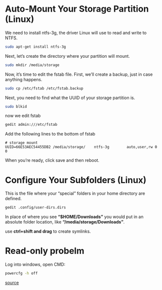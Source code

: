 
# Auto-Mount Your Storage Partition (Linux)

We need to install ntfs-3g, the driver Linux will use to read and write to NTFS.
```bash
sudo apt-get install ntfs-3g
```
Next, let’s create the directory where your partition will mount.
``` bash
sudo mkdir /media/storage
```
Now, it’s time to edit the fstab file.  First, we’ll create a backup, just in case anything happens.
``` bash
sudo cp /etc/fstab /etc/fstab.backup
```
Next, you need to find what the UUID of your storage partition is.
``` bash
sudo blkid
```
now we edit fstab
``` bash
gedit admin:///etc/fstab
```
Add the following lines to the bottom of fstab
```
# storage mount
UUID=66E53AEC54455DB2 /media/storage/    ntfs-3g        auto,user,rw 0 0
```
When you’re ready, click save and then reboot. 

# Configure Your Subfolders (Linux)

This is the file where your “special” folders in your home directory are defined.
```bash
gedit .config/user-dirs.dirs
```
In place of where you see **“$HOME/Downloads”** you would put in an absolute folder location, like **“/media/storage/Downloads”**.

use **ctrl+shift and drag** to create symlinks.

# Read-only probelm
Log into windows, open CMD:
```bash
powercfg -h off
```
[source](https://www.howtogeek.com/howto/35807/how-to-harmonize-your-dual-boot-setup-for-windows-and-ubuntu/)

